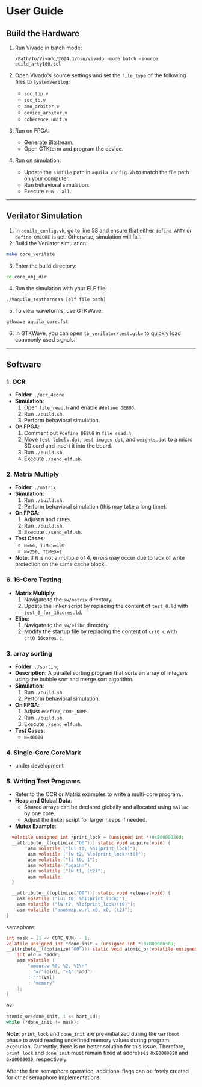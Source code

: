 # User Guide

## Build the Hardware

1. Run Vivado in batch mode:
    ```
    /Path/To/Vivado/2024.1/bin/vivado -mode batch -source build_arty100.tcl
    ```
2. Open Vivado's source settings and set the `file_type` of the following files to `SystemVerilog`:
    - `soc_top.v`
    - `soc_tb.v`
    - `amo_arbiter.v`
    - `device_arbiter.v`
    - `coherence_unit.v`

3. Run on FPGA:
    - Generate Bitstream.
    - Open GTKterm and program the device.

4. Run on simulation:
    - Update the `simfile` path in `aquila_config.vh` to match the file path on your computer.
    - Run behavioral simulation.
    - Execute `run --all`.

---
## Verilator Simulation

1. In `aquila_config.vh`, go to line 58 and ensure that either `define ARTY` or `define QMCORE` is set. Otherwise, simulation will fail.
2. Build the Verilator simulation:
  ```sh
  make core_verilate
  ```
3. Enter the build directory:
  ```sh
  cd core_obj_dir
  ```
4. Run the simulation with your ELF file:
  ```sh
  ./Vaquila_testharness [elf file path]
  ```
5. To view waveforms, use GTKWave:
  ```sh
  gtkwave aquila_core.fst
  ```
6. In GTKWave, you can open `tb_verilator/test.gtkw` to quickly load commonly used signals.

---
## Software

### 1. OCR
- **Folder**: `./ocr_4core`
- **Simulation**:
  1. Open `file_read.h` and enable `#define DEBUG`.
  2. Run `./build.sh`.
  3. Perform behavioral simulation.
- **On FPGA**:
  1. Comment out `#define DEBUG` in `file_read.h`.
  2. Move `test-lebels.dat`, `test-images-dat`, and `weights.dat` to a micro SD card and insert it into the board.
  3. Run `./build.sh`.
  4. Execute `./send_elf.sh`.

### 2. Matrix Multiply
- **Folder**: `./matrix`
- **Simulation**:
  1. Run `./build.sh`.
  2. Perform behavioral simulation (this may take a long time).
- **On FPGA**:
  1. Adjust `N` and `TIMES`.
  2. Run `./build.sh`.
  3. Execute `./send_elf.sh`.
- **Test Cases**:
  - `N=64, TIMES=100`
  - `N=256, TIMES=1`
- **Note**: If `N` is not a multiple of 4, errors may occur due to lack of write protection on the same cache block..
### 6. 16-Core Testing
- **Matrix Multiply**:
  1. Navigate to the `sw/matrix` directory.
  2. Update the linker script by replacing the content of `test_0.ld` with `test_0_for_16cores.ld`.
- **Elibc**:
  1. Navigate to the `sw/elibc` directory.
  2. Modify the startup file by replacing the content of `crt0.c` with `crt0_16cores.c`.

### 3. array sorting
- **Folder**: `./sorting`
- **Description**: A parallel sorting program that sorts an array of integers using the bubble sort and merge sort algorithm.
- **Simulation**:
  1. Run `./build.sh`.
  2. Perform behavioral simulation.
- **On FPGA**:
  1. Adjust `#define`, `CORE_NUMS`.
  2. Run `./build.sh`.
  3. Execute `./send_elf.sh`.
- **Test Cases**:
  - `N=40000`

### 4. Single-Core CoreMark
- under development

### 5. Writing Test Programs
- Refer to the OCR or Matrix examples to write a multi-core program..
- **Heap and Global Data**:
  - Shared arrays can be declared globally and allocated using `malloc` by one core.
  - Adjust the linker script for larger heaps if needed.
- **Mutex Example**:
```c
  volatile unsigned int *print_lock = (unsigned int *)0x80000020U;
  __attribute__((optimize("O0"))) static void acquire(void) {
        asm volatile ("lui t0, %hi(print_lock)");
        asm volatile ("lw t2, %lo(print_lock)(t0)");
        asm volatile ("li t0, 1");
        asm volatile ("again:");
        asm volatile ("lw t1, (t2)");
        asm volatile
  }

  __attribute__((optimize("O0"))) static void release(void) {
    asm volatile ("lui t0, %hi(print_lock)");
    asm volatile ("lw t2, %lo(print_lock)(t0)");
    asm volatile ("amoswap.w.rl x0, x0, (t2)");
}
```

semaphore:
```c
int mask = (1 << CORE_NUM) - 1;
volatile unsigned int *done_init = (unsigned int *)0x80000030U;
__attribute__((optimize("O0"))) static void atomic_or(volatile unsigned int *addr, int val) {
    int old = *addr;
    asm volatile (
        "amoor.w %0, %2, %1\n"
        : "=r"(old), "+A"(*addr)
        : "r"(val)
        : "memory"
    );
}   
```

ex:
```c
atomic_or(done_init, 1 << hart_id);
while (*done_init != mask);
```

**Note**: `print_lock` and `done_init` are pre-initialized during the `uartboot` phase to avoid reading undefined memory values during program execution. Currently, there is no better solution for this issue. Therefore, `print_lock` and `done_init` must remain fixed at addresses `0x80000020` and `0x80000030`, respectively.

After the first semaphore operation, additional flags can be freely created for other semaphore implementations.
